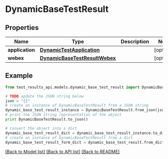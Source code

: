 # DynamicBaseTestResult


## Properties
Name | Type | Description | Notes
------------ | ------------- | ------------- | -------------
**application** | [**DynamicTestApplication**](DynamicTestApplication.md) |  | [optional] 
**webex** | [**DynamicBaseTestResultWebex**](DynamicBaseTestResultWebex.md) |  | [optional] 

## Example

```python
from test_results_api.models.dynamic_base_test_result import DynamicBaseTestResult

# TODO update the JSON string below
json = "{}"
# create an instance of DynamicBaseTestResult from a JSON string
dynamic_base_test_result_instance = DynamicBaseTestResult.from_json(json)
# print the JSON string representation of the object
print DynamicBaseTestResult.to_json()

# convert the object into a dict
dynamic_base_test_result_dict = dynamic_base_test_result_instance.to_dict()
# create an instance of DynamicBaseTestResult from a dict
dynamic_base_test_result_form_dict = dynamic_base_test_result.from_dict(dynamic_base_test_result_dict)
```
[[Back to Model list]](../README.md#documentation-for-models) [[Back to API list]](../README.md#documentation-for-api-endpoints) [[Back to README]](../README.md)


